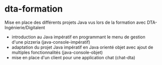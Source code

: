 # dta-formation

Mise en place des différents projets Java vus lors de la formation avec DTA-Ingénierie/Digitalent
  - introduction au Java impératif en programmant le menu de gestion d'une pizzeria (java-console-impératif)
  - adaptation du projet Java impératif en Java orienté objet avec ajout de multiples fonctionnalités (java-console-objet)
  - mise en place d'un client pour une application chat (chat-dta)
